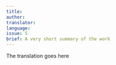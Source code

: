 ```yaml
---
title:
author:
translator:
language:
issue: 5
brief: A very short summary of the work
---
```


The translation goes here